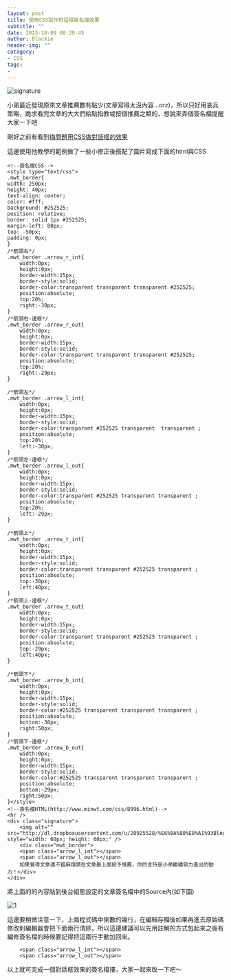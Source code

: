 ```yaml
---
layout: post
title: 使用CSS製作對話框簽名檔效果
subtitle: ""
date: 2013-10-09 00:29:45
author: Blackie
header-img: ""
catagory:
- CSS
tags: 
- 
---
```


<!-- More -->

![signature](https://dl.dropboxusercontent.com/u/20925528/%E6%8A%80%E8%A1%93Blog/blogs/20131009/singature.png)

小弟最近發現原來文章推薦數有點少(文章寫得太沒內容…orz)，所以只好用哀兵策略，跪求看完文章的大大們給點指教或按個推薦之類的，想說來弄個簽名檔提醒大家一下吧

剛好之前有看到[梅問題用CSS做對話框的效果](http://www.minwt.com/css/8996.html)

這邊使用他教學的範例做了一些小修正後搭配了圖片寫成下面的html與CSS

	<!--簽名檔CSS-->
	<style type="text/css">
	.mwt_border{
	width: 250px;
	height: 40px;
	text-align: center;
	color: #fff;
	background: #252525;
	position: relative;
	border: solid 1px #252525;
	margin-left: 80px;
	top: -50px;
	padding: 0px;
	}
	/*箭頭右*/
	.mwt_border .arrow_r_int{
		width:0px;
		height:0px;
		border-width:15px;
		border-style:solid;
		border-color:transparent transparent transparent #252525;
		position:absolute;
		top:20%;
		right:-30px;
	}
	/*箭頭右-邊框*/
	.mwt_border .arrow_r_out{
		width:0px;
		height:0px;
		border-width:15px;
		border-style:solid;
		border-color:transparent transparent transparent #252525;
		position:absolute;
		top:20%;
		right:-29px;
	}
	 
	/*箭頭左*/
	.mwt_border .arrow_l_int{
		width:0px;
		height:0px;
		border-width:15px;
		border-style:solid;
		border-color:transparent #252525 transparent  transparent ;
		position:absolute;
		top:20%;
		left:-30px;
	}
	/*箭頭左-邊框*/
	.mwt_border .arrow_l_out{
		width:0px;
		height:0px;
		border-width:15px;
		border-style:solid;
		border-color:transparent #252525 transparent transparent ;
		position:absolute;
		top:20%;
		left:-29px;
	}
	 
	/*箭頭上*/
	.mwt_border .arrow_t_int{
		width:0px;
		height:0px;
		border-width:15px;
		border-style:solid;
		border-color:transparent transparent #252525 transparent ;
		position:absolute;
		top:-30px;
		left:40px;
	}
	/*箭頭上-邊框*/
	.mwt_border .arrow_t_out{
		width:0px;
		height:0px;
		border-width:15px;
		border-style:solid;
		border-color:transparent transparent #252525 transparent ;
		position:absolute;
		top:-29px;
		left:40px;
	}
	 
	/*箭頭下*/
	.mwt_border .arrow_b_int{
		width:0px;
		height:0px;
		border-width:15px;
		border-style:solid;
		border-color:#252525 transparent transparent transparent ;
		position:absolute;
		bottom:-30px;
		right:50px;
	}
	/*箭頭下-邊框*/
	.mwt_border .arrow_b_out{
		width:0px;
		height:0px;
		border-width:15px;
		border-style:solid;
		border-color:#252525 transparent transparent transparent ;
		position:absolute;
		bottom:-29px;
		right:50px;
	}</style>
	<!--簽名檔HTML(http://www.minwt.com/css/8996.html)-->
	<hr />
	<div class="signature">
		<img alt="" src="http://dl.dropboxusercontent.com/u/20925528/%E6%8A%80%E8%A1%93Blog/images/profile2.jpg" style="width: 60px; height: 60px;" />
		<div class="mwt_border">
		<span class="arrow_l_int"></span>
	    <span class="arrow_l_out"></span>
		如果覺得文章還不錯麻煩請在文章最上面給予推薦，你的支持是小弟繼續努力產出的動力！</div>
	</div>
	
將上面的的內容貼到後台組態設定的文章簽名檔中的Source內(如下圖)

![1](https://dl.dropboxusercontent.com/u/20925528/%E6%8A%80%E8%A1%93Blog/blogs/20131009/1.png)

這邊要稍微注意一下，上面程式碼中倒數的幾行，在編輯存檔後如果再進去原始碼修改則編輯器會把下面兩行清除，所以這邊建議可以先用註解的方式包起來之後有編修簽名檔的時候要記得把這兩行手動加回來。

		<span class="arrow_l_int"></span>
	    <span class="arrow_l_out"></span>
	  
以上就可完成一個對話框效果的簽名檔摟，大家一起來改一下吧～